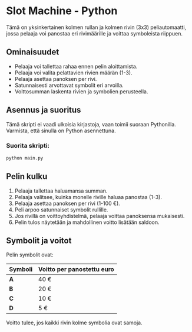 # Slot Machine - Python

Tämä on yksinkertainen kolmen rullan ja kolmen rivin (3x3) peliautomaatti, jossa pelaaja voi panostaa eri rivimäärille ja voittaa symboleista riippuen.

## Ominaisuudet

- Pelaaja voi tallettaa rahaa ennen pelin aloittamista.
- Pelaaja voi valita pelattavien rivien määrän (1-3).
- Pelaaja asettaa panoksen per rivi.
- Satunnaisesti arvottavat symbolit eri arvoilla.
- Voittosumman laskenta rivien ja symbolien perusteella.

## Asennus ja suoritus

Tämä skripti ei vaadi ulkoisia kirjastoja, vaan toimii suoraan Pythonilla. Varmista, että sinulla on Python asennettuna.

### Suorita skripti:

```sh
python main.py
```

## Pelin kulku

1. Pelaaja tallettaa haluamansa summan.
2. Pelaaja valitsee, kuinka monelle riville haluaa panostaa (1-3).
3. Pelaaja asettaa panoksen per rivi (1-100 €).
4. Peli arpoo satunnaiset symbolit rullille.
5. Jos rivillä on voittoyhdistelmä, pelaaja voittaa panoksensa mukaisesti.
6. Pelin tulos näytetään ja mahdollinen voitto lisätään saldoon.

## Symbolit ja voitot

Pelin symbolit ovat:

| Symboli | Voitto per panostettu euro |
| ------- | -------------------------- |
| **A**   | 40 €                       |
| **B**   | 20 €                       |
| **C**   | 10 €                       |
| **D**   | 5 €                        |

Voitto tulee, jos kaikki rivin kolme symbolia ovat samoja.
